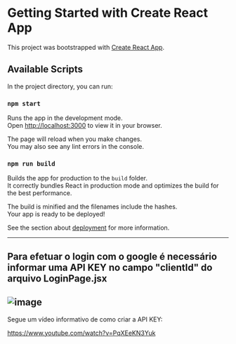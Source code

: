 # Getting Started with Create React App

This project was bootstrapped with [Create React App](https://github.com/facebook/create-react-app).

## Available Scripts

In the project directory, you can run:

### `npm start`

Runs the app in the development mode.\
Open [http://localhost:3000](http://localhost:3000) to view it in your browser.

The page will reload when you make changes.\
You may also see any lint errors in the console.

### `npm run build`

Builds the app for production to the `build` folder.\
It correctly bundles React in production mode and optimizes the build for the best performance.

The build is minified and the filenames include the hashes.\
Your app is ready to be deployed!

See the section about [deployment](https://facebook.github.io/create-react-app/docs/deployment) for more information.

---
Para efetuar o login com o google é necessário informar uma API KEY no campo "clientId" do arquivo LoginPage.jsx
-
![image](https://github.com/user-attachments/assets/f7a8565c-67c1-4658-867d-38347c25c43a)
- 
Segue um vídeo informativo de como criar a API KEY:

https://www.youtube.com/watch?v=PqXEeKN3Yuk
